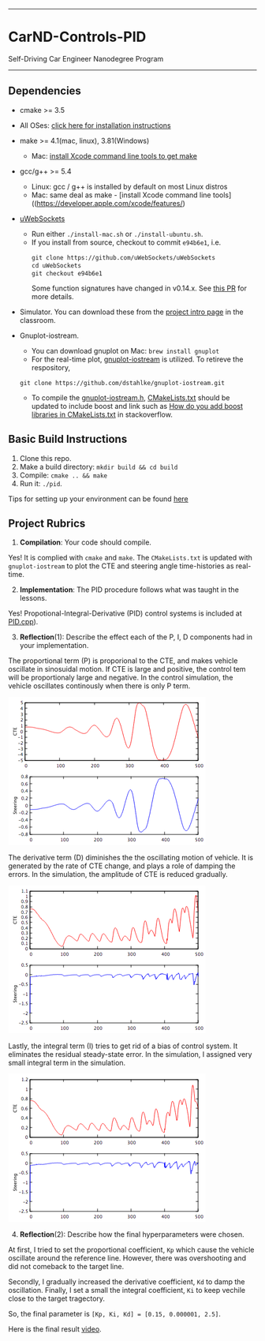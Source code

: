 ___

# CarND-Controls-PID
Self-Driving Car Engineer Nanodegree Program

---


## Dependencies

* cmake >= 3.5
 * All OSes: [click here for installation instructions](https://cmake.org/install/)
* make >= 4.1(mac, linux), 3.81(Windows)
  * Mac: [install Xcode command line tools to get make](https://developer.apple.com/xcode/features/)
* gcc/g++ >= 5.4
  * Linux: gcc / g++ is installed by default on most Linux distros
  * Mac: same deal as make - [install Xcode command line tools]((https://developer.apple.com/xcode/features/)
* [uWebSockets](https://github.com/uWebSockets/uWebSockets)
  * Run either `./install-mac.sh` or `./install-ubuntu.sh`.
  * If you install from source, checkout to commit `e94b6e1`, i.e.
    ```
    git clone https://github.com/uWebSockets/uWebSockets 
    cd uWebSockets
    git checkout e94b6e1
    ```
    Some function signatures have changed in v0.14.x. See [this PR](https://github.com/udacity/CarND-MPC-Project/pull/3) for more details.
* Simulator. You can download these from the [project intro page](https://github.com/udacity/self-driving-car-sim/releases) in the classroom.

* Gnuplot-iostream. 
  * You can download gnuplot on Mac: ```brew install gnuplot```
  * For the real-time plot, [gnuplot-iostream](http://stahlke.org/dan/gnuplot-iostream/) is utilized. To retireve the respository, 
  ```
  git clone https://github.com/dstahlke/gnuplot-iostream.git
  ```
  * To compile the [gnuplot-iostream.h](./src/gnuplot-iostream.h), [CMakeLists.txt](./CMakeLists.txt) should be updated to include boost and link such as [How do you add boost libraries in CMakeLists.txt](https://stackoverflow.com/questions/6646405/how-do-you-add-boost-libraries-in-cmakelists-txt) in stackoverflow.

## Basic Build Instructions

1. Clone this repo.
2. Make a build directory: `mkdir build && cd build`
3. Compile: `cmake .. && make`
4. Run it: `./pid`. 

Tips for setting up your environment can be found [here](https://classroom.udacity.com/nanodegrees/nd013/parts/40f38239-66b6-46ec-ae68-03afd8a601c8/modules/0949fca6-b379-42af-a919-ee50aa304e6a/lessons/f758c44c-5e40-4e01-93b5-1a82aa4e044f/concepts/23d376c7-0195-4276-bdf0-e02f1f3c665d)


## Project Rubrics

[//]: # (Image References)

[image1]: ./output/PID_015_0_0.png "PID_0.15_0_0"
[image2]: ./output/PID_015_0_25.png "PID_0.15_0_2.5"
[image3]: ./output/PID_015_0000001_25.png "PID_0.15_0.000001_2.5"

1. **Compilation**:   Your code should compile.

Yes! It is complied with ```cmake``` and ```make```. The ```CMakeLists.txt``` is updated with ```gnuplot-iostream``` to plot the CTE and steering angle time-histories as real-time.

2. **Implementation**: The PID procedure follows what was taught in the lessons.

Yes! Propotional-Integral-Derivative (PID) control systems is included at [PID.cpp](./src/PID.cpp)).

3. **Reflection**(1): Describe the effect each of the P, I, D components had in your implementation.

The proportional term (P) is proporional to the CTE, and makes vehicle oscillate in sinosuidal motion. If CTE is large and positive, the control tem will be proportionaly large and negative. In the control simulation, the vehicle oscillates continously when there is only P term.

![alt text][image1]
  
The derivative term (D) diminishes the the oscillating motion of vehicle. It is generated by the rate of CTE change, and plays a role of damping the errors. In the simulation, the amplitude of CTE is reduced gradually. 

![alt text][image2]
 
Lastly, the integral term (I) tries to get rid of a bias of control system. It eliminates the residual steady-state error. In the simulation, I assigned very small integral term in the simulation. 

![alt text][image3]

4. **Reflection**(2): Describe how the final hyperparameters were chosen.

At first, I tried to set the proportional coefficient, ```Kp``` which cause the vehicle oscillate around the reference line. However, there was overshooting and did not comeback to the target line. 

Secondly, I gradually increased the derivative coefficient, ```Kd``` to damp the oscillation. Finally, I set a small the integral coefficient, ```Ki``` to keep vechile close to the target tragectory.

So, the final parameter is ```[Kp, Ki, Kd] = [0.15, 0.000001, 2.5]```.

Here is the final result [video](./output/PIDControl_015_0000001_25.mov).

